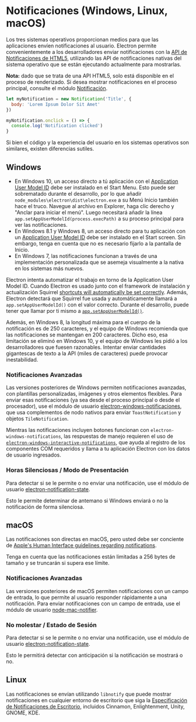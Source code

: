 # Notificaciones (Windows, Linux, macOS)

Los tres sistemas operativos proporcionan medios para que las aplicaciones envíen notificaciones al usuario. Electron permite convenientemente a los desarrolladores enviar notificaciones con la [API de Notificaciones de HTML5](https://notifications.spec.whatwg.org/), utilizando las API de notificaciones nativas del sistema operativo que se están ejecutando actualmente para mostrarlas.

**Nota:** dado que se trata de una API HTML5, solo está disponible en el proceso de renderizado. Si desea mostrar notificaciones en el proceso principal, consulte el módulo [Notificación](../api/notification.md).

```javascript
let myNotification = new Notification('Title', {
  body: 'Lorem Ipsum Dolor Sit Amet'
})

myNotification.onclick = () => {
  console.log('Notification clicked')
}
```

Si bien el código y la experiencia del usuario en los sistemas operativos son similares, existen diferencias sutiles.

## Windows
* En Windows 10, un acceso directo a tú aplicación con el [Application User Model ID][app-user-model-id] debe ser instalado en el Start Menu. Esto puede ser sobrematado durante el desarrollo, por lo que añadir `node_modules\electron\dist\electron.exe` a su Menú Inicio también hace el truco. Navegue al archivo en Explorer, haga clic derecho y "Anclar para iniciar el menú". Luego necesitará añadir la línea `app.setAppUserModelId(process.execPath)` a su proceso principal para ver las notificaciones.
* En Windows 8.1 y Windows 8, un acceso directo para tu aplicación con un [Application User Model ID][app-user-model-id] debe ser instalado en el Start screen. Sin embargo, tenga en cuenta que no es necesario fijarlo a la pantalla de Inicio.
* En Windows 7, las notificaciones funcionan a través de una implementación personalizada que se asemeja visualmente a la nativa en los sistemas más nuevos.

Electron intenta automatizar el trabajo en torno de la Application User Model ID. Cuando Electron es usado junto con el framework de instalación y actualización Squirrel [shortcuts will automatically be set correctly][squirrel-events]. Además, Electron detectará que Squirrel fue usada y automáticamente llamará a `app.setAppUserModelId()` con el valor correcto. Durante el desarrollo, puede tener que llamar por ti mismo a [`app.setAppUserModelId()`][set-app-user-model-id].

Además, en Windows 8, la longitud máxima para el cuerpo de la notificación es de 250 caracteres, y el equipo de Windows recomienda que las notificaciones se mantengan en 200 caracteres. Dicho eso, esa limitación se eliminó en Windows 10, y el equipo de Windows les pidió a los desarrolladores que fuesen razonables. Intentar enviar cantidades gigantescas de texto a la API (miles de caracteres) puede provocar inestabilidad.

### Notificaciones Avanzadas

Las versiones posteriores de Windows permiten notificaciones avanzadas, con plantillas personalizadas, imágenes y otros elementos flexibles. Para enviar esas notificaciones (ya sea desde el proceso principal o desde el procesador), use el módulo de usuario [electron-windows-notificaciones](https://github.com/felixrieseberg/electron-windows-notifications), que usa complementos de nodo nativos para enviar `ToastNotification` y objetos `TileNotification`.

Mientras las notificaciones incluyen botones funcionan con `electron-windows-notifications`, las respuestas de manejo requieren el uso de [`electron-windows-interactive-notifications`](https://github.com/felixrieseberg/electron-windows-interactive-notifications), que ayuda al registro de los componentes COM requeridos y llama a tu aplicación Electron con los datos de usuario ingresados.

### Horas Silenciosas / Modo de Presentación

Para detectar si se le permite o no enviar una notificación, use el módulo de usuario [electron-notification-state](https://github.com/felixrieseberg/electron-notification-state).

Esto le permite determinar de antemano si Windows enviará o no la notificación de forma silenciosa.

## macOS

Las notificaciones son directas en macOS, pero usted debe ser conciente de [Apple's Human Interface guidelines regarding notifications](https://developer.apple.com/macos/human-interface-guidelines/system-capabilities/notifications/).

Tenga en cuenta que las notificaciones están limitadas a 256 bytes de tamaño y se truncarán si supera ese límite.

### Notificaciones Avanzadas

Las versiones posteriores de macOS permiten notificaciones con un campo de entrada, lo que permite al usuario responder rápidamente a una notificación. Para enviar notificaciones con un campo de entrada, use el módulo de usuario [node-mac-notifier](https://github.com/CharlieHess/node-mac-notifier).

### No molestar / Estado de Sesión

Para detectar si se le permite o no enviar una notificación, use el módulo de usuario [electron-notification-state](https://github.com/felixrieseberg/electron-notification-state).

Esto le permitirá detectar con anticipación si la notificación se mostrará o no.

## Linux

Las notificaciones se envían utilizando `libnotify` que puede mostrar notificaciones en cualquier entorno de escritorio que siga la [Especificación de Notificaciones de Escritorio][notification-spec], incluidos Cinnamon, Enlightenment, Unity, GNOME, KDE.

[notification-spec]: https://developer.gnome.org/notification-spec/
[app-user-model-id]: https://msdn.microsoft.com/en-us/library/windows/desktop/dd378459(v=vs.85).aspx
[set-app-user-model-id]: ../api/app.md#appsetappusermodelidid-windows
[squirrel-events]: https://github.com/electron/windows-installer/blob/master/README.md#handling-squirrel-events
